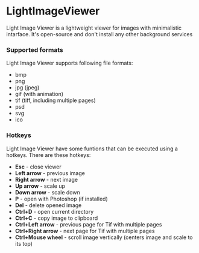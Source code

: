 # LightImageViewer

Light Image Viewer is a lightweight viewer for images with minimalistic intarface. It's open-source and don't install any other background services

### Supported formats

Light Image Viewer supports following file formats:
* bmp
* png
* jpg (jpeg)
* gif (with animation)
* tif (tiff, including multiple pages)
* psd
* svg
* ico

### Hotkeys

Light Image Viewer have some funtions that can be executed using a hotkeys. There are these hotkeys:
* **Esc** - close viewer
* **Left arrow** - previous image
* **Right arrow** - next image
* **Up arrow** - scale up
* **Down arrow** - scale down
* **P** - open with Photoshop (if installed)
* **Del** - delete opened image
* **Ctrl+D** - open current directory
* **Ctrl+С** - copy image to clipboard
* **Ctrl+Left arrow** - previous page for Tif with multiple pages
* **Ctrl+Right arrow** - next page for Tif with multiple pages
* **Ctrl+Mouse wheel** - scroll image vertically (centers image and scale to its top)